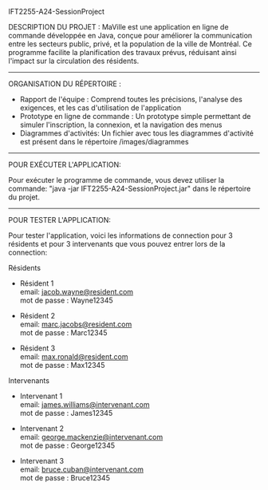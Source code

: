 IFT2255-A24-SessionProject

DESCRIPTION DU PROJET :
MaVille est une application en ligne de commande développée en Java, conçue pour améliorer la communication entre les secteurs public, privé, et la population de la ville de Montréal. Ce programme facilite la planification des travaux prévus, réduisant ainsi l'impact sur la circulation des résidents.

--------------------------------------------

ORGANISATION DU RÉPERTOIRE :
- Rapport de l'équipe : Comprend toutes les précisions, l'analyse des exigences, et les cas d'utilisation de l'application
- Prototype en ligne de commande : Un prototype simple permettant de simuler l'inscription, la connexion, et la navigation des menus
- Diagrammes d'activités: Un fichier avec tous les diagrammes d'activité est présent dans le répertoire /images/diagrammes

--------------------------------------------

POUR EXÉCUTER L'APPLICATION:

Pour exécuter le programme de commande, vous devez utiliser la commande: "java -jar IFT2255-A24-SessionProject.jar" 
dans le répertoire du projet.

--------------------------------------------

POUR TESTER L'APPLICATION:

Pour tester l'application, voici les informations de connection
pour 3 résidents et pour 3 intervenants que vous pouvez entrer lors de la connection:
 
Résidents  

- Résident 1  
email: jacob.wayne@resident.com  
mot de passe : Wayne12345  


- Résident 2  
email: marc.jacobs@resident.com  
mot de passe : Marc12345  


- Résident 3  
email: max.ronald@resident.com  
mot de passe : Max12345

Intervenants  

- Intervenant 1  
email: james.williams@intervenant.com  
mot de passe : James12345  


- Intervenant 2  
email: george.mackenzie@intervenant.com  
mot de passe : George12345  


- Intervenant 3  
email: bruce.cuban@intervenant.com  
mot de passe : Bruce12345

